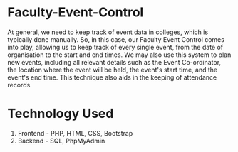 # Faculty-Event-Control

At general, we need to keep track of event data in colleges, which is typically done manually. So, in this case, our Faculty Event Control comes into play, allowing us to keep track of every single event, from the date of organisation to the start and end times. We may also use this system to plan new events, including all relevant details such as the Event Co-ordinator, the location where the event will be held, the event's start time, and the event's end time. This technique also aids in the keeping of attendance records.

# Technology Used
1. Frontend - PHP, HTML, CSS, Bootstrap
2. Backend - SQL, PhpMyAdmin
